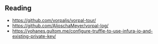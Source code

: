 
## Reading

- https://github.com/vorpaljs/vorpal-tour/
- https://github.com/AljoschaMeyer/vorpal-log/
- https://yohanes.gultom.me/configure-truffle-to-use-infura-io-and-existing-private-key/